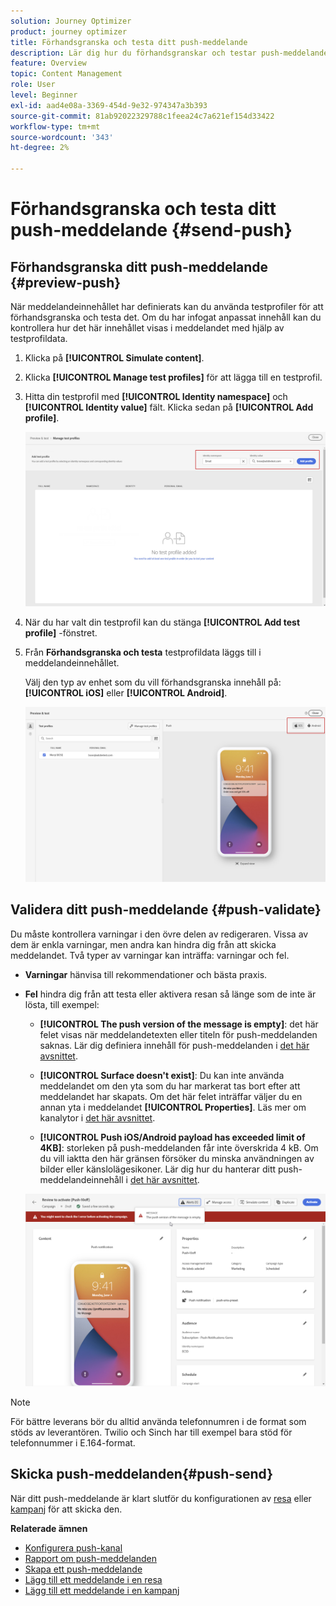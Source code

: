 ```yaml
---
solution: Journey Optimizer
product: journey optimizer
title: Förhandsgranska och testa ditt push-meddelande
description: Lär dig hur du förhandsgranskar och testar push-meddelanden i Journey Optimizer
feature: Overview
topic: Content Management
role: User
level: Beginner
exl-id: aad4e08a-3369-454d-9e32-974347a3b393
source-git-commit: 81ab92022329788c1feea24c7a621ef154d33422
workflow-type: tm+mt
source-wordcount: '343'
ht-degree: 2%

---
```


# Förhandsgranska och testa ditt push-meddelande {#send-push}

## Förhandsgranska ditt push-meddelande {#preview-push}

När meddelandeinnehållet har definierats kan du använda testprofiler för att förhandsgranska och testa det. Om du har infogat anpassat innehåll kan du kontrollera hur det här innehållet visas i meddelandet med hjälp av testprofildata.

1. Klicka på **[!UICONTROL Simulate content]**.

1. Klicka **[!UICONTROL Manage test profiles]** för att lägga till en testprofil.

1. Hitta din testprofil med **[!UICONTROL Identity namespace]** och **[!UICONTROL Identity value]** fält. Klicka sedan på **[!UICONTROL Add profile]**.

   ![](assets/push_preview_1.png)

1. När du har valt din testprofil kan du stänga **[!UICONTROL Add test profile]** -fönstret.

1. Från **Förhandsgranska och testa** testprofildata läggs till i meddelandeinnehållet.

   Välj den typ av enhet som du vill förhandsgranska innehåll på: **[!UICONTROL iOS]** eller **[!UICONTROL Android]**.

   ![](assets/push_preview_3.png)

## Validera ditt push-meddelande {#push-validate}


Du måste kontrollera varningar i den övre delen av redigeraren. Vissa av dem är enkla varningar, men andra kan hindra dig från att skicka meddelandet. Två typer av varningar kan inträffa: varningar och fel.

* **Varningar** hänvisa till rekommendationer och bästa praxis.

* **Fel** hindra dig från att testa eller aktivera resan så länge som de inte är lösta, till exempel:

   * **[!UICONTROL The push version of the message is empty]**: det här felet visas när meddelandetexten eller titeln för push-meddelanden saknas. Lär dig definiera innehåll för push-meddelanden i [det här avsnittet](create-push.md).

   * **[!UICONTROL Surface doesn't exist]**: Du kan inte använda meddelandet om den yta som du har markerat tas bort efter att meddelandet har skapats. Om det här felet inträffar väljer du en annan yta i meddelandet **[!UICONTROL Properties]**. Läs mer om kanalytor i [det här avsnittet](../configuration/channel-surfaces.md).

   * **[!UICONTROL Push iOS/Android payload has exceeded limit of 4KB]**: storleken på push-meddelanden får inte överskrida 4 kB. Om du vill iaktta den här gränsen försöker du minska användningen av bilder eller känslolägesikoner. Lär dig hur du hanterar ditt push-meddelandeinnehåll i [det här avsnittet](../push/create-push.md).

   ![](assets/push_alert.png)


>[!NOTE]
>
> För bättre leverans bör du alltid använda telefonnumren i de format som stöds av leverantören. Twilio och Sinch har till exempel bara stöd för telefonnummer i E.164-format.

## Skicka push-meddelanden{#push-send}

När ditt push-meddelande är klart slutför du konfigurationen av [resa](../building-journeys/journey-gs.md) eller [kampanj](../campaigns/create-campaign.md) för att skicka den.

**Relaterade ämnen**

* [Konfigurera push-kanal](push-configuration.md)
* [Rapport om push-meddelanden](../reports/journey-global-report.md#push-global)
* [Skapa ett push-meddelande](create-push.md)
* [Lägg till ett meddelande i en resa](../building-journeys/journeys-message.md)
* [Lägg till ett meddelande i en kampanj](../campaigns/create-campaign.md)

